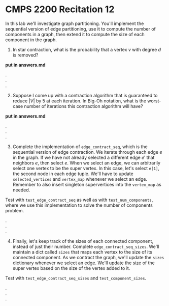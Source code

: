 # CMPS 2200  Recitation 12

In this lab we'll investigate graph partitioning. You'll implement the sequential version of edge partitioning, use it to compute the number of components in a graph, then extend it to compute the size of each component in the graph.



1. In star contraction, what is the probability that a vertex $v$ with degree $d$ is removed?

**put in answers.md**

.  
.  
.  


2. Suppose I come up with a contraction algorithm that is guaranteed to reduce $|V|$ by 5 at each iteration. In Big-Oh notation, what is the worst-case number of iterations this contraction algorithm will have?

**put in answers.md**


.  
.  
.  


3. Complete the implementation of `edge_contract_seq`, which is the sequential version of edge contraction. We iterate through each edge $e$ in the graph. If we have not already selected a different edge $e'$ that neighbors $e$, then select $e$. When we select an edge, we can arbitrarily select one vertex to be the super vertex. In this case, let's select `e[1]`, the second node in each edge tuple. We'll have to update `selected_vertices` and `vertex_map` whenever we select an edge. Remember to also insert singleton supervertices into the `vertex_map` as needed.

Test with `test_edge_contract_seq` as well as with `test_num_components`, where we use this implementation to solve the number of components problem.

.  
.  
.  


4. Finally, let's keep track of the sizes of each connected component, instead of just their number. Complete `edge_contract_seq_sizes`. We'll maintain a dict called `sizes` that maps each vertex to the size of its connected component. As we contract the graph, we'll update the `sizes` dictionary whenever we select an edge. We'll update the size of the super vertex based on the size of the vertex added to it.

Test with `test_edge_contract_seq_sizes` and `test_component_sizes`.

.  
.  
.  


